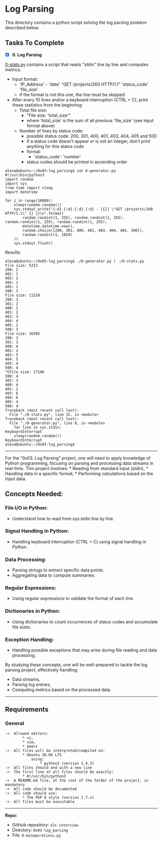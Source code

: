 # Log Parsing
This directory contains a python script solving the log parsing problem described below.

## Tasks To Complete
+ [x] **0. Log Parsing**

[0-stats.py](https://github.com/kal-kyokya/alx-interview/tree/main/0x03-log_parsing) contains a script that reads "stdin" line by line and computes metrics.

* Input format:
	* 'IP_Address' - 'date' "GET /projects/260 HTTP/1.1" 'status_code' 'file_size'
	* if the format is not this one, the line must be skipped
* After every 10 lines and/or a keyboard interruption (CTRL + C), print these statistics from the beginning:
	* Total file size:
		* "File size: 'total_size'"
		* where 'total_size' is the sum of all previous 'file_size' (see input format above)
	* Number of lines by status code:
		* possible status code: 200, 301, 400, 401, 403, 404, 405 and 500
		* if a status code doesn’t appear or is not an integer, don’t print anything for this status code
		* format:
			* 'status_code': 'number'
		* status codes should be printed in ascending order

```
alexa@ubuntu:~/0x03-log_parsing$ cat 0-generator.py
#!/usr/bin/python3
import random
import sys
from time import sleep
import datetime

for i in range(10000):
    sleep(random.random())
    sys.stdout.write("{:d}.{:d}.{:d}.{:d} - [{}] \"GET /projects/260 HTTP/1.1\" {} {}\n".format(
        random.randint(1, 255), random.randint(1, 255), random.randint(1, 255), random.randint(1, 255),
        datetime.datetime.now(),
        random.choice([200, 301, 400, 401, 403, 404, 405, 500]),
        random.randint(1, 1024)
    ))
    sys.stdout.flush()
```
Results:
```
alexa@ubuntu:~/0x03-log_parsing$ ./0-generator.py | ./0-stats.py 
File size: 5213
200: 2
401: 1
403: 2
404: 1
405: 1
500: 3
File size: 11320
200: 3
301: 2
400: 1
401: 2
403: 3
404: 4
405: 2
500: 3
File size: 16305
200: 3
301: 3
400: 4
401: 2
403: 5
404: 5
405: 4
500: 4
^CFile size: 17146
200: 4
301: 3
400: 4
401: 2
403: 6
404: 6
405: 4
500: 4
Traceback (most recent call last):
  File "./0-stats.py", line 15, in <module>
Traceback (most recent call last):
  File "./0-generator.py", line 8, in <module>
    for line in sys.stdin:
KeyboardInterrupt
    sleep(random.random())
KeyboardInterrupt
alexa@ubuntu:~/0x03-log_parsing$
```

---

For the “0x03. Log Parsing” project, one will need to apply knowledge of Python programming, focusing on parsing and processing data streams in real-time.
This project involves:
	* Reading from standard input (stdin),
	* Handling data in a specific format,
	* Performing calculations based on the input data.

## Concepts Needed:

### File I/O in Python:
* Understand how to read from sys.stdin line by line.

### Signal Handling in Python:
* Handling keyboard interruption (CTRL + C) using signal handling in Python.

### Data Processing:
* Parsing strings to extract specific data points.
* Aggregating data to compute summaries.

### Regular Expressions:
* Using regular expressions to validate the format of each line.

### Dictionaries in Python:
* Using dictionaries to count occurrences of status codes and accumulate file sizes.

### Exception Handling:
* Handling possible exceptions that may arise during file reading and data processing.

By studying these concepts, one will be well-prepared to tackle the log parsing project, effectively handling:
* Data streams,
* Parsing log entries,
* Computing metrics based on the processed data.
---

## Requirements
### General

	->	Allowed editors:
			* vi,
			* vim,
			* emacs
	->	All files will be interpreted/compiled on:
			* Ubuntu 20.04 LTS
				using:
					* python3 (version 3.4.3)
	->	All files should end with a new line
	->	The first line of all files should be exactly:
			* #!/usr/bin/python3
	->	A README.md file, at the root of the folder of the project, is mandatory
	->	All code should be documented
	->	All code should use:
			* The PEP 8 style (version 1.7.x)
	->	All files must be executable

---

**Repo:**

-   GitHub repository: `alx-interview`
-   Directory: `0x03-log_parsing`
-   File: `0-minoperations.py`
